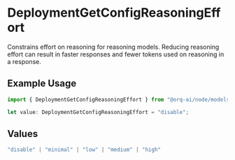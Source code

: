 # DeploymentGetConfigReasoningEffort

Constrains effort on reasoning for reasoning models. Reducing reasoning effort can result in faster responses and fewer tokens used on reasoning in a response.

## Example Usage

```typescript
import { DeploymentGetConfigReasoningEffort } from "@orq-ai/node/models/operations";

let value: DeploymentGetConfigReasoningEffort = "disable";
```

## Values

```typescript
"disable" | "minimal" | "low" | "medium" | "high"
```
